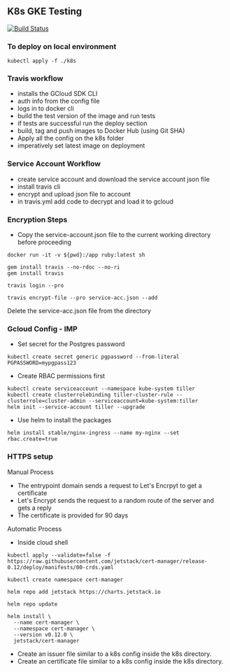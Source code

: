 ## K8s GKE Testing

[![Build Status](https://travis-ci.com/rahulsai1999/k8s-gke-test.svg?branch=master)](https://travis-ci.com/rahulsai1999/k8s-gke-test)

### To deploy on local environment

```
kubectl apply -f ./k8s
```

### Travis workflow

- installs the GCloud SDK CLI
- auth info from the config file
- logs in to docker cli
- build the test version of the image and run tests
- if tests are successful run the deploy section
- build, tag and push images to Docker Hub (using Git SHA)
- Apply all the config on the k8s folder
- imperatively set latest image on deployment

### Service Account Workflow

- create service account and download the service account json file
- install travis cli
- encrypt and upload json file to account
- in travis.yml add code to decrypt and load it to gcloud

### Encryption Steps

* Copy the service-account.json file to the current working directory before proceeding

```
docker run -it -v ${pwd}:/app ruby:latest sh

gem install travis --no-rdoc --no-ri
gem install travis

travis login --pro

travis encrypt-file --pro service-acc.json --add
```

Delete the service-acc.json file from the directory 

### Gcloud Config - IMP

- Set secret for the Postgres password
```
kubectl create secret generic pgpassword --from-literal PGPASSWORD=mypgpass123
```
- Create RBAC permissions first
```
kubectl create serviceaccount --namespace kube-system tiller
kubectl create clusterrolebinding tiller-cluster-rule --clusterrole=cluster-admin --serviceaccount=kube-system:tiller
helm init --service-account tiller --upgrade
```
- Use helm to install the packages

```
helm install stable/nginx-ingress --name my-nginx --set rbac.create=true
```

### HTTPS setup

Manual Process

- The entrypoint domain sends a request to Let's Encrpyt to get a certificate
- Let's Encrypt sends the request to a random route of the server and gets a reply
- The certificate is provided for 90 days

Automatic Process

- Inside cloud shell

```
kubectl apply --validate=false -f https://raw.githubusercontent.com/jetstack/cert-manager/release-0.12/deploy/manifests/00-crds.yaml

kubectl create namespace cert-manager

helm repo add jetstack https://charts.jetstack.io

helm repo update

helm install \
  --name cert-manager \
  --namespace cert-manager \
  --version v0.12.0 \
  jetstack/cert-manager
```

- Create an issuer file similar to a k8s config inside the k8s directory.
- Create an certificate file similar to a k8s config inside the k8s directory.